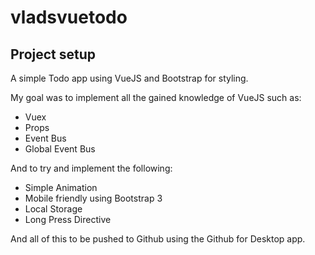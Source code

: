 # vladsvuetodo

## Project setup

A simple Todo app using VueJS and Bootstrap for styling.

My goal was to implement all the gained knowledge of VueJS such as:

* Vuex
* Props
* Event Bus
* Global Event Bus

And to try and implement the following:

* Simple Animation
* Mobile friendly using Bootstrap 3
* Local Storage
* Long Press Directive

And all of this to be pushed to Github using the Github for Desktop app.